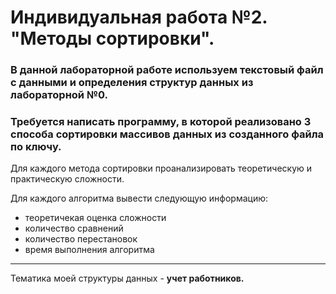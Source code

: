 # Индивидуальная работа №2. "Методы сортировки".
### В данной лабораторной работе используем текстовый файл с данными и определения структур данных из лабораторной №0.
### Требуется написать программу, в которой реализовано 3 способа сортировки массивов данных из созданного файла по ключу. 
Для каждого метода сортировки проанализировать теоретическую и практическую сложности.

Для каждого алгоритма вывести следующую информацию:

+ теоретичекая оценка сложности
+ количество сравнений
+ количество перестановок
+ время выполнения алгоритма
______
Тематика моей структуры данных - **учет работников.**
